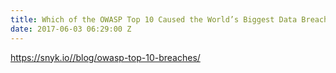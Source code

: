 ```yaml
---
title: Which of the OWASP Top 10 Caused the World’s Biggest Data Breaches?
date: 2017-06-03 06:29:00 Z
---
```


https://snyk.io//blog/owasp-top-10-breaches/